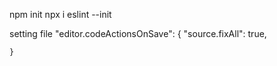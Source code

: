 npm init
npx i eslint --init


setting file
 "editor.codeActionsOnSave": {
        "source.fixAll": true,
        
    }